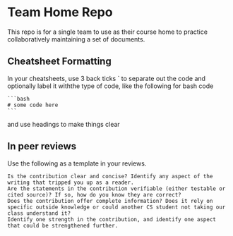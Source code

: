 # Team Home Repo

This repo is for a single team to use as their course home to practice collaboratively maintaining a set of documents. 

## Cheatsheet Formatting 

In your cheatsheets,  use 3 back ticks ` to separate out the code and optionally label it withthe type of code, like the following for bash code

````
```bash
# some code here
```
````

and use headings to make things clear 

## In peer reviews 

Use the following as a template in your reviews. 

```
Is the contribution clear and concise? Identify any aspect of the writing that tripped you up as a reader.
Are the statements in the contribution verifiable (either testable or cited source)? If so, how do you know they are correct?
Does the contribution offer complete information? Does it rely on specific outside knowledge or could another CS student not taking our class understand it? 
Identify one strength in the contribution, and identify one aspect that could be strengthened further.
```
